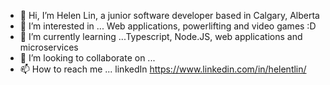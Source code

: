 - 👋 Hi, I’m Helen Lin, a junior software developer based in Calgary, Alberta
- 👀 I’m interested in ... Web applications, powerlifting and video games :D 
- 🌱 I’m currently learning ...Typescript, Node.JS, web applications and microservices
- 💞️ I’m looking to collaborate on ...
- 📫 How to reach me ... linkedIn https://www.linkedin.com/in/helentlin/
